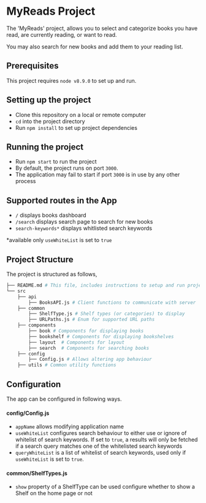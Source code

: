 # MyReads Project

The 'MyReads' project, allows you to select and 
categorize books you have read, are currently reading, 
or want to read.

You may also search for new books and add them to 
your reading list. 

## Prerequisites

This project requires `node v8.9.0` to set up and run.

## Setting up the project

- Clone this repository on a local or remote computer
- `cd` into the project directory 
- Run `npm install` to set up project dependencies 

## Running the project

- Run `npm start` to run the project
- By default, the project runs on port `3000`. 
- The application may fail to start if port `3000` 
is in use by any other process


## Supported routes in the App

- `/` displays books dashboard
- `/search` displays search page to search for new books
- `search-keywords*` displays whitlisted search keywords

*available only `useWhiteList` is set to `true`


## Project Structure

The project is structured as follows,
 
```bash
├── README.md # This file, includes instructions to setup and run project
└── src
    ├── api 
        ├── BooksAPI.js # Client functions to communicate with server
    ├── common
        ├── ShelfType.js # Shelf types (or categories) to display
        ├── URLPaths.js # Enum for supported URL paths
    ├── components 
        ├── book # Components for displaying books
        ├── bookshelf # Components for displaying bookshelves
        ├── layout  # Components for layout
        ├── search  # Components for searching books
    ├── config 
        ├── Config.js # Allows altering app behaviour
    ├── utils # Common utility functions
``` 

## Configuration

The app can be configured in following ways.

#### config/Config.js

- `appName` allows modifying application name
- `useWhiteList` configures search behaviour 
to either use or ignore of whitelist of search keywords.
If set to `true`, a results will only be fetched if a search query
matches one of the whitelisted search keywords 
- `queryWhiteList` is a list of whitelist of search keywords,
 used only if `useWhiteList` is set to `true`.   

#### common/ShelfTypes.js

- `show` property of a ShelfType can be used configure whether 
to show a Shelf on the home page or not